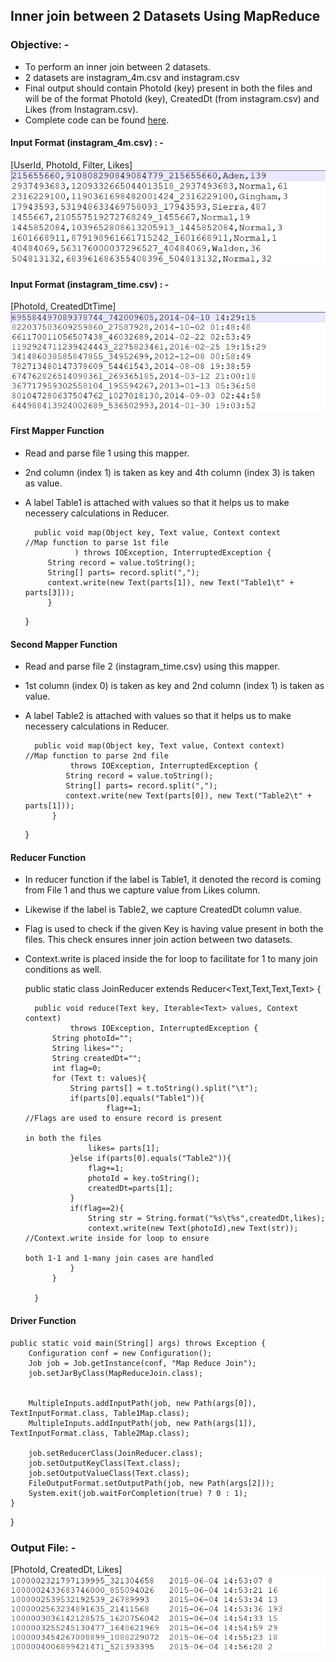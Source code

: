 
## Inner join between 2 Datasets Using MapReduce

### Objective: -
* To perform an inner join between 2 datasets.
* 2 datasets are instagram_4m.csv and instagram.csv
* Final output should contain PhotoId (key) present in both the files and will be of the format PhotoId (key), CreatedDt (from instagram.csv) and Likes (from Instagram.csv).
* Complete code can be found [here](Code/MapReduceJoin.java).

#### Input Format (instagram_4m.csv) : -
[UserId, PhotoId, Filter, Likes]
![File1.png](Screenshots/File1.png)


#### Input Format (instagram_time.csv) : -
[PhotoId, CreatedDtTime]
![file2.png](Screenshots/file2.png)

#### First Mapper Function
* Read and parse file 1 using this mapper.
* 2nd column (index 1) is taken as key and 4th column (index 3) is taken as value.
* A label Table1 is attached with values so that it helps us to make necessery calculations in Reducer.

 
		public void map(Object key, Text value, Context context						//Map function to parse 1st file
                 ) throws IOException, InterruptedException {
		   String record = value.toString();
		   String[] parts= record.split(",");
		   context.write(new Text(parts[1]), new Text("Table1\t" + parts[3]));
		   }
	}

#### Second Mapper Function
* Read and parse file 2 (instagram_time.csv) using this mapper.
* 1st column (index 0) is taken as key and 2nd column (index 1) is taken as value.
* A label Table2 is attached with values so that it helps us to make necessery calculations in Reducer.

		public void map(Object key, Text value, Context context)					//Map function to parse 2nd file
				throws IOException, InterruptedException {
			   String record = value.toString();
			   String[] parts= record.split(",");
			   context.write(new Text(parts[0]), new Text("Table2\t" + parts[1]));   
			}
	}

#### Reducer Function
* In reducer function if the label is Table1, it denoted the record is coming from File 1 and thus we capture value from Likes column.
* Likewise if the label is Table2, we capture CreatedDt column value.
* Flag is used to check if the given Key is having value present in both the files. This check ensures inner join action between two datasets.
* Context.write is placed inside the for loop to facilitate for 1 to many join conditions as well.

	public static class JoinReducer
	extends Reducer<Text,Text,Text,Text> {

		public void reduce(Text key, Iterable<Text> values, Context context)
				throws IOException, InterruptedException {
			String photoId="";
			String likes="";
			String createdDt="";
			int flag=0;
			for (Text t: values){
				String parts[] = t.toString().split("\t"); 
				if(parts[0].equals("Table1")){
                        flag+=1;										   //Flags are used to ensure record is present 
                                                                             in both the files
					likes= parts[1];
				}else if(parts[0].equals("Table2")){
					flag+=1;
					photoId = key.toString();
					createdDt=parts[1];
				}
				if(flag==2){
					String str = String.format("%s\t%s",createdDt,likes);
					context.write(new Text(photoId),new Text(str));		       //Context.write inside for loop to ensure
                                                                               both 1-1 and 1-many join cases are handled
				}
			}

		}

#### Driver Function


	public static void main(String[] args) throws Exception {
		Configuration conf = new Configuration();
		Job job = Job.getInstance(conf, "Map Reduce Join");
		job.setJarByClass(MapReduceJoin.class);


		MultipleInputs.addInputPath(job, new Path(args[0]), TextInputFormat.class, Table1Map.class);
		MultipleInputs.addInputPath(job, new Path(args[1]), TextInputFormat.class, Table2Map.class);

		job.setReducerClass(JoinReducer.class);
		job.setOutputKeyClass(Text.class);
		job.setOutputValueClass(Text.class);
		FileOutputFormat.setOutputPath(job, new Path(args[2]));
		System.exit(job.waitForCompletion(true) ? 0 : 1);
	}
}

### Output File: -
[PhotoId, CreatedDt, Likes]
![outputfile.png](Screenshots/outputfile.png)
